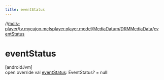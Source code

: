 ```yaml
---
title: eventStatus
---
```

//[mcls-player](../../../../index.html)/[tv.mycujoo.mclsplayer.player.model](../../index.html)/[MediaDatum](../index.html)/[DRMMediaData](index.html)/[eventStatus](event-status.html)



# eventStatus



[androidJvm]\
open override val [eventStatus](event-status.html): EventStatus? = null




